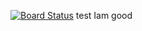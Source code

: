 [![Board Status](https://dev.azure.com/farmlinkage/597362b3-608a-40e3-bb49-21ef24429f7d/a155ef97-e26a-48ab-8d4d-ec1f18a1e94d/_apis/work/boardbadge/faec1b0a-c14d-446d-a110-029aee454206)](https://dev.azure.com/farmlinkage/597362b3-608a-40e3-bb49-21ef24429f7d/_boards/board/t/a155ef97-e26a-48ab-8d4d-ec1f18a1e94d/Microsoft.RequirementCategory)
test
Iam good
